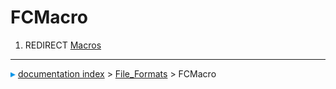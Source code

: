 # FCMacro
1.  REDIRECT [Macros](Macros.md)



---
![](images/Right_arrow.png) [documentation index](../README.md) > [File_Formats](Category_File_Formats.md) > FCMacro
